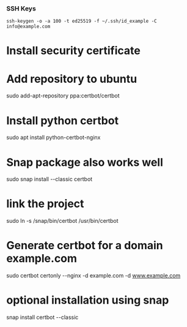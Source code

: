 ### SSH Keys

```shell
ssh-keygen -o -a 100 -t ed25519 -f ~/.ssh/id_example -C info@example.com
```

# Install security certificate

# Add repository to ubuntu
sudo add-apt-repository ppa:certbot/certbot
# Install python certbot
sudo apt install python-certbot-nginx

# Snap package also works well
sudo snap install --classic certbot

# link the project
sudo ln -s /snap/bin/certbot /usr/bin/certbot

# Generate certbot for a domain example.com 
sudo certbot certonly --nginx -d example.com -d www.example.com


# optional installation using snap
snap install certbot --classic


